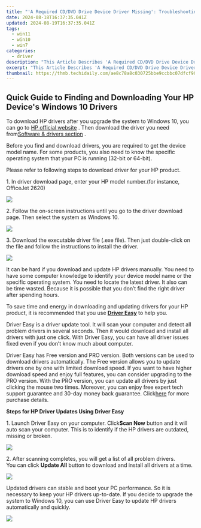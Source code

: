 ```yaml
---
title: "'A Required CD/DVD Drive Device Driver Missing': Troubleshooting and Fixes"
date: 2024-08-18T16:37:35.041Z
updated: 2024-08-19T16:37:35.041Z
tags:
  - win11
  - win10
  - win7
categories:
  - driver
description: "This Article Describes 'A Required CD/DVD Drive Device Driver Missing': Troubleshooting and Fixes"
excerpt: "This Article Describes 'A Required CD/DVD Drive Device Driver Missing': Troubleshooting and Fixes"
thumbnail: https://thmb.techidaily.com/ae8c78a8c030725bbe9ccbbc07dfcf9053a98f744ac8a56e3cf77b13e5726b02.png
---
```


## Quick Guide to Finding and Downloading Your HP Device's Windows 10 Drivers

To download HP drivers after you upgrade the system to Windows 10, you can go to [HP official website](http://www8.hp.com/sg/en/home.html) . Then download the driver you need from[Software & drivers section](http://support.hp.com/sg-en/drivers) .  
  
 Before you find and download drivers, you are required to get the device model name. For some products, you also need to know the specific operating system that your PC is running (32-bit or 64-bit).  
  
 Please refer to following steps to download driver for your HP product.  
  
 1\. In driver download page, enter your HP model number.(for instance, OfficeJet 2620)  
  
![](https://images.drivereasy.com/wp-content/uploads/2016/04/img_57060ff1b9005.png)
  
 2\. Follow the on-screen instructions until you go to the driver download page. Then select the system as Windows 10\.
  
![](https://images.drivereasy.com/wp-content/uploads/2016/04/img_5706140c3460c.png)
  
 3\. Download the executable driver file (.exe file). Then just double-click on the file and follow the instructions to install the driver.
  
![](https://images.drivereasy.com/wp-content/uploads/2016/04/img_57061446b0cb2.png)
  
 It can be hard if you download and update HP drivers manually. You need to have some computer knowledge to identify your device model name or the specific operating system. You need to locate the latest driver. It also can be time wasted. Because it is possible that you don’t find the right driver after spending hours.  
  
 To save time and energy in downloading and updating drivers for your HP product, it is recommended that you use **[Driver Easy](https://tools.techidaily.com/drivereasy/download/)**  to help you.
  
 Driver Easy is a driver update tool. It will scan your computer and detect all problem drivers in several seconds. Then it would download and install all drivers with just one click. With Driver Easy, you can have all driver issues fixed even if you don’t know much about computer.  
  
 Driver Easy has Free version and PRO version. Both versions can be used to download drivers automatically. The Free version allows you to update drivers one by one with limited download speed. If you want to have higher download speed and enjoy full features, you can consider upgrading to the PRO version. With the PRO version, you can update all drivers by just clicking the mouse two times. Moreover, you can enjoy free expert tech support guarantee and 30-day money back guarantee. Click[here](https://tools.techidaily.com/drivereasy/download/) for more purchase details.  
  
 **Steps for HP Driver Updates Using Driver Easy**
  
 1\. Launch Driver Easy on your computer. Click**Scan Now** button and it will auto scan your computer. This is to identify if the HP drivers are outdated, missing or broken.

![](https://images.drivereasy.com/wp-content/uploads/2017/04/img_58fef2fb6cc5f.png)

 2\. After scanning completes, you will get a list of all problem drivers.  
 You can click **Update All** button to download and install all drivers at a time.

![](https://images.drivereasy.com/wp-content/uploads/2017/04/img_58fef30700c8d.jpg)

 Updated drivers can stable and boot your PC performance. So it is necessary to keep your HP drivers up-to-date. If you decide to upgrade the system to Windows 10, you can use Driver Easy to update HP drivers automatically and quickly.

<ins class="adsbygoogle"
     style="display:block"
     data-ad-format="autorelaxed"
     data-ad-client="ca-pub-7571918770474297"
     data-ad-slot="1223367746"></ins>



<ins class="adsbygoogle"
     style="display:block"
     data-ad-client="ca-pub-7571918770474297"
     data-ad-slot="8358498916"
     data-ad-format="auto"
     data-full-width-responsive="true"></ins>



<!-- affiliate ads begin -->
<a href="https://store.nero.com/order/checkout.php?PRODS=42296855&QTY=1&AFFILIATE=108875&CART=1"><img src="http://cdnwww.nero.com/nero-com-wAssets/img/banners/2023/recode/Nero_Recode_Screen_2.png" border="0"></a>
<!-- affiliate ads end -->